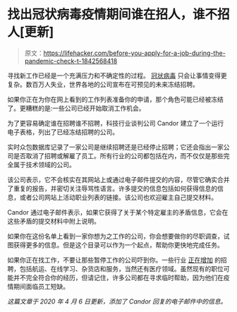 # 找出冠状病毒疫情期间谁在招人，谁不招人[更新]

> 原文：<https://lifehacker.com/before-you-apply-for-a-job-during-the-pandemic-check-t-1842568418>

寻找新工作已经是一个充满压力和不确定性的过程。 [冠状病毒](https://lifehacker.com/tag/coronavirus) 只会让事情变得更复杂。数百万人失业，世界各地的公司宣布在可预见的未来冻结招聘。



如果你正在为你在网上看到的工作列表准备你的申请，那个角色可能已经被冻结了。更糟糕的是:一些公司已经开始取消工作机会。

为了更容易确定谁在招聘谁不招聘，科技行业谈判公司 Candor 建立了一个运行电子表格，列出了已经冻结招聘的公司。

实时众包数据库记录了一家公司是继续招聘还是已经停止招聘；它还会指出一家公司是否取消了招聘或解雇了员工。所有行业的公司都包括在内，而不仅仅是那些完全属于技术领域的公司。

该公司表示，它不会核实在其网站上或通过电子邮件提交的内容，尽管它确实合并了重复的报告，并密切关注辱骂性语言。许多提交的信息包括如何获得信息的信息，或者公司网站上活动职业列表的链接。该公司也欢迎雇主自己提交材料。

Candor 通过电子邮件表示，如果它获得了关于某个特定雇主的矛盾信息，它会在这些矛盾的提交材料中附上说明。

如果你在这份名单上看到一家你想为之工作的公司，你会想要做你的尽职调查，试图获得更多的信息。但是这个目录可以作为一个起点，帮助你更快地完成任务。

如果你正在找工作，不要让那些暂停工作的公司吓到你。一些行业 [正在增加](https://www.linkedin.com/feed/news/heres-whos-hiring-right-now-5161074/) 的招聘，包括航运、在线学习、杂货店和服务，当然还有医疗领域。虽然现有的职位可能并不完全符合你的经历，但请记住，许多公司都在寻求临时帮助，因为他们在疫情期间面临员工短缺。

*这篇文章于 2020 年 4 月 6 日更新，添加了 Candor 回复的电子邮件中的信息。*